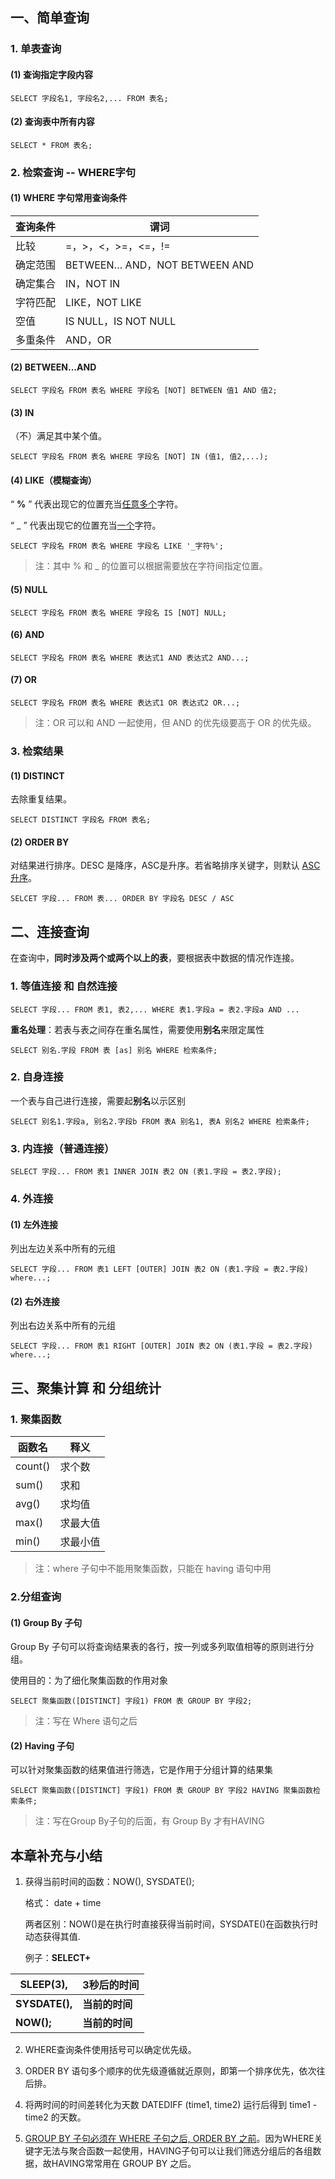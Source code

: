 ## 一、简单查询

### 1. 单表查询

#### (1) 查询指定字段内容

```mysql
SELECT 字段名1, 字段名2,... FROM 表名;
```

#### (2) 查询表中所有内容

```mysql
SELECT * FROM 表名;
```



### 2. 检索查询 -- WHERE字句

#### (1) WHERE 字句常用查询条件

| 查询条件 | 谓词                           |
| -------- | ------------------------------ |
| 比较     | =，>，<，>=，<=，!=            |
| 确定范围 | BETWEEN… AND，NOT  BETWEEN AND |
| 确定集合 | IN，NOT IN                     |
| 字符匹配 | LIKE，NOT LIKE                 |
| 空值     | IS NULL，IS NOT NULL           |
| 多重条件 | AND，OR                        |

#### (2) BETWEEN...AND

```mysql
SELECT 字段名 FROM 表名 WHERE 字段名 [NOT] BETWEEN 值1 AND 值2;
```

#### (3) IN

（不）满足其中某个值。

```mysql
SELECT 字段名 FROM 表名 WHERE 字段名 [NOT] IN (值1, 值2,...);
```

#### (4) LIKE（模糊查询）

“ **%** ” 代表出现它的位置充当<u>任意多个</u>字符。

“ _ ” 代表出现它的位置充当<u>一个</u>字符。

```mysql
SELECT 字段名 FROM 表名 WHERE 字段名 LIKE '_字符%';
```

> 注：其中 % 和 _ 的位置可以根据需要放在字符间指定位置。

#### (5) NULL

```mysql
SELECT 字段名 FROM 表名 WHERE 字段名 IS [NOT] NULL;
```

#### (6) AND

```mysql
SELECT 字段名 FROM 表名 WHERE 表达式1 AND 表达式2 AND...;
```

#### (7) OR

```mysql
SELECT 字段名 FROM 表名 WHERE 表达式1 OR 表达式2 OR...;
```

> 注：OR 可以和 AND 一起使用，但 AND 的优先级要高于 OR 的优先级。



### 3. 检索结果

#### (1) DISTINCT

去除重复结果。

```mysql
SELECT DISTINCT 字段名 FROM 表名;
```

#### (2) ORDER BY

对结果进行排序。DESC 是降序，ASC是升序。若省略排序关键字，则默认 <u>ASC升序</u>。

```mysql
SELCET 字段... FROM 表... ORDER BY 字段名 DESC / ASC
```





## 二、连接查询

在查询中，**同时涉及两个或两个以上的表**，要根据表中数据的情况作连接。



### 1. 等值连接 和 自然连接

```mysql
SELECT 字段... FROM 表1, 表2,... WHERE 表1.字段a = 表2.字段a AND ... 
```

**重名处理**：若表与表之间存在重名属性，需要使用**别名**来限定属性

```mysql
SELECT 别名.字段 FROM 表 [as] 别名 WHERE 检索条件;
```



### 2. 自身连接

一个表与自己进行连接，需要起**别名**以示区别

```mysql
SELECT 别名1.字段a, 别名2.字段b FROM 表A 别名1, 表A 别名2 WHERE 检索条件;
```



### 3. 内连接（普通连接）

```mysql
SELECT 字段... FROM 表1 INNER JOIN 表2 ON (表1.字段 = 表2.字段);
```



### 4. 外连接

#### (1) 左外连接

列出左边关系中所有的元组

```mysql
SELECT 字段... FROM 表1 LEFT [OUTER] JOIN 表2 ON (表1.字段 = 表2.字段) where...;
```

#### (2) 右外连接

列出右边关系中所有的元组

```mysql
SELECT 字段... FROM 表1 RIGHT [OUTER] JOIN 表2 ON (表1.字段 = 表2.字段) where...;
```





## 三、聚集计算 和 分组统计

### 1. 聚集函数

| 函数名  | 释义     |
| ------- | -------- |
| count() | 求个数   |
| sum()   | 求和     |
| avg()   | 求均值   |
| max()   | 求最大值 |
| min()   | 求最小值 |

> 注：where 子句中不能用聚集函数，只能在 having 语句中用



### 2.分组查询

#### (1) Group By 子句

Group By 子句可以将查询结果表的各行，按一列或多列取值相等的原则进行分组。

使用目的：为了细化聚集函数的作用对象

```mysql
SELECT 聚集函数([DISTINCT] 字段1) FROM 表 GROUP BY 字段2;
```

> 注：写在 Where 语句之后



#### (2) Having 子句

可以针对聚集函数的结果值进行筛选，它是作用于分组计算的结果集

```mysql
SELECT 聚集函数([DISTINCT] 字段1) FROM 表 GROUP BY 字段2 HAVING 聚集函数检索条件;
```

> 注：写在Group By子句的后面，有 Group By 才有HAVING





## 本章补充与小结

1. 获得当前时间的函数：NOW(), SYSDATE();

	格式： date + time

	两者区别：NOW()是在执行时直接获得当前时间，SYSDATE()在函数执行时动态获得其值.

	例子：**SELECT+**

| SLEEP(3),      | 3秒后的时间    |
| -------------- | -------------- |
| **SYSDATE(),** | **当前的时间** |
| **NOW();**     | **当前的时间** |

2. WHERE查询条件使用括号可以确定优先级。

3. ORDER BY 语句多个顺序的优先级遵循就近原则，即第一个排序优先，依次往后排。

4. 将两时间的时间差转化为天数 DATEDIFF (time1, time2) 运行后得到 time1 - time2 的天数。

5. <u>GROUP BY 子句必须在 WHERE 子句之后, ORDER BY 之前</u>。因为WHERE关键字无法与聚合函数一起使用，HAVING子句可以让我们筛选分组后的各组数据，故HAVING常常用在 GROUP BY 之后。



